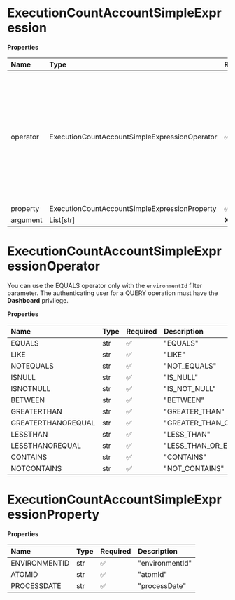 # ExecutionCountAccountSimpleExpression

**Properties**

| Name     | Type                                          | Required | Description                                                                                                                                                          |
| :------- | :-------------------------------------------- | :------- | :------------------------------------------------------------------------------------------------------------------------------------------------------------------- |
| operator | ExecutionCountAccountSimpleExpressionOperator | ✅       | You can use the EQUALS operator only with the `environmentId` filter parameter. The authenticating user for a QUERY operation must have the **Dashboard** privilege. |
| property | ExecutionCountAccountSimpleExpressionProperty | ✅       |                                                                                                                                                                      |
| argument | List[str]                                     | ❌       |                                                                                                                                                                      |

# ExecutionCountAccountSimpleExpressionOperator

You can use the EQUALS operator only with the `environmentId` filter parameter. The authenticating user for a QUERY operation must have the **Dashboard** privilege.

**Properties**

| Name               | Type | Required | Description             |
| :----------------- | :--- | :------- | :---------------------- |
| EQUALS             | str  | ✅       | "EQUALS"                |
| LIKE               | str  | ✅       | "LIKE"                  |
| NOTEQUALS          | str  | ✅       | "NOT_EQUALS"            |
| ISNULL             | str  | ✅       | "IS_NULL"               |
| ISNOTNULL          | str  | ✅       | "IS_NOT_NULL"           |
| BETWEEN            | str  | ✅       | "BETWEEN"               |
| GREATERTHAN        | str  | ✅       | "GREATER_THAN"          |
| GREATERTHANOREQUAL | str  | ✅       | "GREATER_THAN_OR_EQUAL" |
| LESSTHAN           | str  | ✅       | "LESS_THAN"             |
| LESSTHANOREQUAL    | str  | ✅       | "LESS_THAN_OR_EQUAL"    |
| CONTAINS           | str  | ✅       | "CONTAINS"              |
| NOTCONTAINS        | str  | ✅       | "NOT_CONTAINS"          |

# ExecutionCountAccountSimpleExpressionProperty

**Properties**

| Name          | Type | Required | Description     |
| :------------ | :--- | :------- | :-------------- |
| ENVIRONMENTID | str  | ✅       | "environmentId" |
| ATOMID        | str  | ✅       | "atomId"        |
| PROCESSDATE   | str  | ✅       | "processDate"   |


